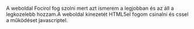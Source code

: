 A weboldal Focirol fog szolni mert azt ismerem a legjobban és az áll a legkozelebb hozzam.A weboldal kinezetét HTML5el fogom csinalni és cssel a működéset javascriptel.
